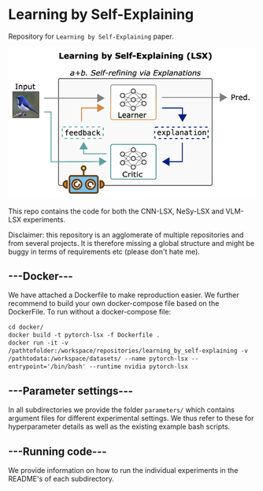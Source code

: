 # Learning by Self-Explaining
Repository for ```Learning by Self-Explaining``` paper.

![Learning by Self-Explaining (LSX)](figures/main_fig.png "Learning by Self-Explaining")

This repo contains the code for both the CNN-LSX, NeSy-LSX and VLM-LSX experiments.

Disclaimer: this repository is an agglomerate of multiple repositories and from several projects. 
It is therefore missing a global structure and might be buggy in terms of requirements etc (please don't hate me). 

## ---Docker---
We have attached a Dockerfile to make reproduction easier. We further recommend to build your own docker-compose file 
based on the DockerFile. To run without a docker-compose file:
```
cd docker/
docker build -t pytorch-lsx -f Dockerfile .
docker run -it -v /pathtofolder:/workspace/repositories/learning_by_self-explaining -v /pathtodata:/workspace/datasets/ --name pytorch-lsx --entrypoint='/bin/bash' --runtime nvidia pytorch-lsx
```

## ---Parameter settings---
In all subdirectories we provide the folder ```parameters/``` which contains argument files for different experimental 
settings. We thus refer to these for hyperparameter details as well as the existing example bash scripts. 

## ---Running code---
We provide information on how to run the individual experiments in the README's of each subdirectory.


